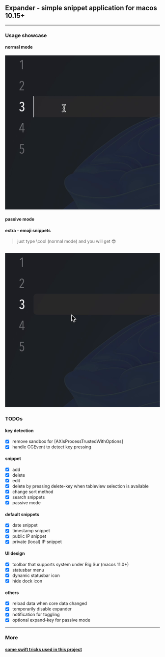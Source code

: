 ## Expander - simple snippet application for macos 10.15+

---

### Usage showcase

#### normal mode

![normal mode showcase](./normal.gif)

#### passive mode

#### extra - emoji snippets

> just type \cool (normal mode) and you will get 😎

## ![passive mode showcase](./passive.gif)

### TODOs

#### key detection

- [x] remove sandbox for [AXIsProcessTrustedWithOptions]
- [x] handle CGEvent to detect key pressing

#### snippet

- [x] add
- [x] delete
- [x] edit
- [x] delete by pressing delete-key when tableview selection is available
- [x] change sort method
- [x] search snippets
- [x] passive mode

#### default snippets

- [x] date snippet
- [x] timestamp snippet
- [x] public IP snippet
- [x] private (local) IP snippet

#### UI design

- [x] toolbar that supports system under Big Sur (macos 11.0+)
- [x] statusbar menu
- [x] dynamic statusbar icon
- [x] hide dock icon

#### others

- [x] reload data when core data changed
- [x] temporarily disable expander
- [x] notification for toggling
- [x] optional expand-key for passive mode

---

### More

#### [some swift tricks used in this project](./swift-tricks.md)
